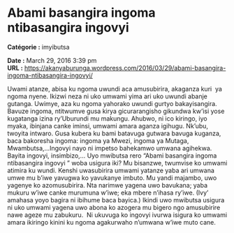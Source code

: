 # Abami basangira ingoma ntibasangira ingovyi

**Catégorie :** imyibutsa

**Date :** March 29, 2016 3:39 pm  
**URL :** https://akanyaburunga.wordpress.com/2016/03/29/abami-basangira-ingoma-ntibasangira-ingovyi/

Uwami atanze, abisa ku ngoma uwundi aca amusubirira, akaganza kuri  ya ngoma nyene. Ikizwi neza ni uko umwami yima ari uko uwundi abanje gutanga. Uwimye, aza ku ngoma yahorako uwundi gurtyo bakayisangira. Bavuze ingoma, ntitwumve gusa kirya gicurarangisho gikundwa kw’isi yose kugatanga izina ry’Uburundi mu makungu. Ahubwo, ni ico kiringo, iyo myaka, ibinjana canke iminsi, umwami amara aganza igihugu. Nk’ubu, twoyita intwaro. Gusa kubera ku bami batavuga gutwara bavuga kuganza, baca bakoresha ingoma: ingoma ya Mwezi, ingoma ya Mutaga, Mwambutsa,…Ingovyi nayo ni impetso bahekamwo umwana agihekwa. Bayita ingovyi, insimbizo,…
Uyo mwibutsa rero “Abami basangira ingoma ntibasangira ingovyi ” woba usigura iki? Mu bisanzwe, twumvise ko umwami atimira ku wundi. Kenshi uwasubirira umwami yatanze yaba ari umwana umwe mu b’iwe yavugwa ko yavukanye imbuto. Mu yandi majambo, uwo yagenye ko azomusubirira. Nta narimwe yagena uwo bavukana; yaba mukuru w’iwe canke murumuna w’iwe; eka mbere n’ihasa ry’iwe. (Ivy’ amahasa yoyo bagira ni ibihume baca bayica.)
Ikindi uwo mwibutsa usigura ni uko umwami yagena uwo abona ko azogera mu bigero ngo amusubirire nawe ageze mu zabukuru.  Ni ukuvuga ko ingovyi ivurwa isigura ko umwami amara ikiringo kinini ku ngoma agakurwaho n’umwana w’iwe muto cane.
